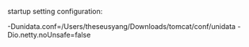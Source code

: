 startup setting configuration:

-Dunidata.conf=/Users/theseusyang/Downloads/tomcat/conf/unidata -Dio.netty.noUnsafe=false
